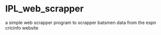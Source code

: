 # IPL_web_scrapper

a simple web scrapper program to scrapper batsmen data from the espn cricinfo website
